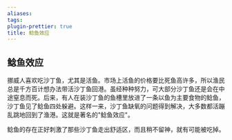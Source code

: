 ```yaml
---
aliases: 
tags: 
plugin-prettier: true
title: 鲶鱼效应
---
```

## 鲶鱼效应

挪威人喜欢吃沙丁鱼，尤其是活鱼。市场上活鱼的价格要比死鱼高许多，所以渔民总是千方百计想办法带活沙丁鱼回港。虽经种种努力，可大部分沙丁鱼还是会在中途窒息而死。后来，有人在装沙丁鱼的鱼槽里放进了一条以鱼为主要食物的鲶鱼，沙丁鱼见了鲶鱼四处躲避。这样一来，沙丁鱼缺氧的问题得到解决，大多数都活蹦乱跳地回到了渔港。这就是著名的"鲶鱼效应"。

鲶鱼的存在正好刺激了那些沙丁鱼走出舒适区，而且稍不留神，就有可能被吃掉。

